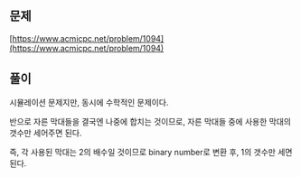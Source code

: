 ## 문제

[https://www.acmicpc.net/problem/1094](https://www.acmicpc.net/problem/1094)

## 풀이

시뮬레이션 문제지만, 동시에 수학적인 문제이다.

반으로 자른 막대들을 결국엔 나중에 합치는 것이므로, 자른 막대들 중에 사용한 막대의 갯수만 세어주면 된다.

즉, 각 사용된 막대는 2의 배수일 것이므로 binary number로 변환 후, 1의 갯수만 세면 된다.